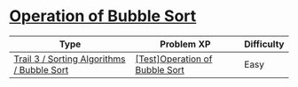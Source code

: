 # [Operation of Bubble Sort](https://www.codetree.ai/trails/complete/curated-cards/test-bubble-sort-progress)

|Type|Problem XP|Difficulty|
|---|---|---|
|[Trail 3 / Sorting Algorithms / Bubble Sort](https://www.codetree.ai/trail-info/novice-high/)|[[Test]Operation of Bubble Sort](https://www.codetree.ai/trails/complete/curated-cards/test-bubble-sort-progress/)|Easy|

